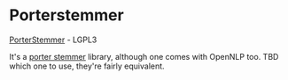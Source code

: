 # Porterstemmer

[PorterStemmer](https://github.com/caarmen/porter-stemmer) - LGPL3

It's a [porter stemmer](https://tartarus.org/martin/PorterStemmer/) library, although one comes with OpenNLP
too. TBD which one to use, they're fairly equivalent. 